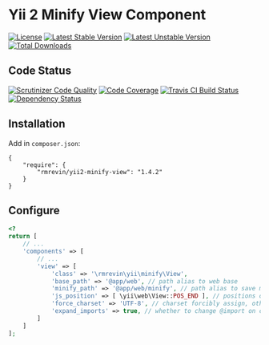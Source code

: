 Yii 2 Minify View Component
===========================
[![License](https://poser.pugx.org/rmrevin/yii2-minify-view/license.svg)](https://packagist.org/packages/rmrevin/yii2-minify-view)
[![Latest Stable Version](https://poser.pugx.org/rmrevin/yii2-minify-view/v/stable.svg)](https://packagist.org/packages/rmrevin/yii2-minify-view)
[![Latest Unstable Version](https://poser.pugx.org/rmrevin/yii2-minify-view/v/unstable.svg)](https://packagist.org/packages/rmrevin/yii2-minify-view)
[![Total Downloads](https://poser.pugx.org/rmrevin/yii2-minify-view/downloads.svg)](https://packagist.org/packages/rmrevin/yii2-minify-view)

Code Status
-----------
[![Scrutinizer Code Quality](https://scrutinizer-ci.com/g/rmrevin/yii2-minify-view/badges/quality-score.png?b=master)](https://scrutinizer-ci.com/g/rmrevin/yii2-minify-view/?branch=master)
[![Code Coverage](https://scrutinizer-ci.com/g/rmrevin/yii2-minify-view/badges/coverage.png?b=master)](https://scrutinizer-ci.com/g/rmrevin/yii2-minify-view/?branch=master)
[![Travis CI Build Status](https://travis-ci.org/rmrevin/yii2-minify-view.svg)](https://travis-ci.org/rmrevin/yii2-minify-view)
[![Dependency Status](https://www.versioneye.com/user/projects/54119b4b9e1622a6510000e1/badge.svg)](https://www.versioneye.com/user/projects/54119b4b9e1622a6510000e1)

Installation
------------
Add in `composer.json`:
```
{
    "require": {
        "rmrevin/yii2-minify-view": "1.4.2"
    }
}
```

Configure
-----
```php
<?
return [
	// ...
	'components' => [
		// ...
		'view' => [
			'class' => '\rmrevin\yii\minify\View',
			'base_path' => '@app/web', // path alias to web base
			'minify_path' => '@app/web/minify', // path alias to save minify result
			'js_position' => [ \yii\web\View::POS_END ], // positions of js files to be minified
			'force_charset' => 'UTF-8', // charset forcibly assign, otherwise will use all of the files found charset
			'expand_imports' => true, // whether to change @import on content
		]
	]
];
```
